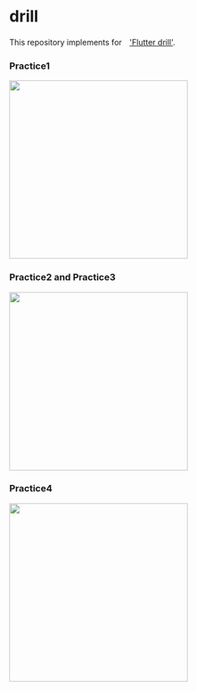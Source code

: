 # drill

This repository implements for　['Flutter drill'](https://booth.pm/ja/items/3563212).


### Practice1
<img src="https://user-images.githubusercontent.com/58111771/154221091-b963f251-0b53-4c66-a4f5-67067dbad4b7.png" width="320px">

### Practice2 and Practice3

<img src="https://user-images.githubusercontent.com/58111771/154221202-76f2eb45-83b4-4284-b333-e3ca20648389.png" width="320px">

### Practice4
<img src="https://user-images.githubusercontent.com/58111771/154221255-da57b280-6fab-4030-b734-560dd1b63a66.png" width="320px">
